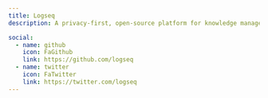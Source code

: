 ```yaml
---
title: Logseq
description: A privacy-first, open-source platform for knowledge management and collaboration.

social:
  - name: github
    icon: FaGithub
    link: https://github.com/logseq
  - name: twitter
    icon: FaTwitter
    link: https://twitter.com/logseq
---
```


